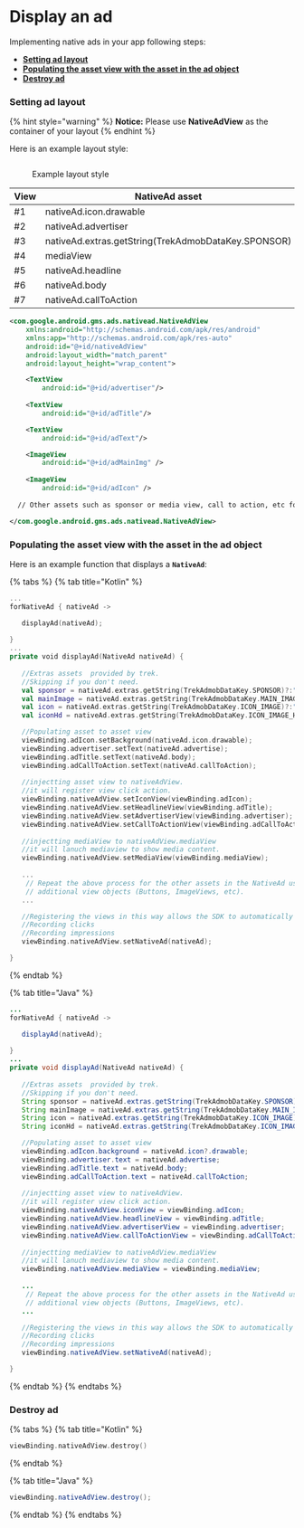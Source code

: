 # Display an ad

Implementing native ads in your app following steps:

* ****[**Setting ad layout**](display-an-ad.md#setting-ad-layout)****
* ****[**Populating the asset view with the asset in the ad object**](display-an-ad.md#populating-the-asset-view-with-the-asset-in-the-ad-object)****
* ****[**Destroy ad**](display-an-ad.md#destroy-ad)****

### **Setting ad layout**

{% hint style="warning" %}
**Notice:** Please use **NativeAdView** as the container of your layout
{% endhint %}

Here is an example layout style:

<figure><img src="broken-reference" alt=""><figcaption><p>Example layout style</p></figcaption></figure>

| View | NativeAd asset                                      |
| ---- | --------------------------------------------------- |
| #1   | nativeAd.icon.drawable                              |
| #2   | nativeAd.advertiser                                 |
| #3   | nativeAd.extras.getString(TrekAdmobDataKey.SPONSOR) |
| #4   | mediaView                                           |
| #5   | nativeAd.headline                                   |
| #6   | nativeAd.body                                       |
| #7   | nativeAd.callToAction                               |

```xml
<com.google.android.gms.ads.nativead.NativeAdView
    xmlns:android="http://schemas.android.com/apk/res/android"
    xmlns:app="http://schemas.android.com/apk/res-auto"
    android:id="@+id/nativeAdView"
    android:layout_width="match_parent"
    android:layout_height="wrap_content">

    <TextView
        android:id="@+id/advertiser"/>
        
    <TextView
        android:id="@+id/adTitle"/>

    <TextView
        android:id="@+id/adText"/>

    <ImageView
        android:id="@+id/adMainImg" />
        
    <ImageView
        android:id="@+id/adIcon" />
        
  // Other assets such as sponsor or media view, call to action, etc follow.

</com.google.android.gms.ads.nativead.NativeAdView>
```

### **Populating the asset view with the asset in the ad object**

Here is an example function that displays a **`NativeAd`**:

{% tabs %}
{% tab title="Kotlin" %}
```kotlin
...
forNativeAd { nativeAd ->

   displayAd(nativeAd);
   
}
...
private void displayAd(NativeAd nativeAd) {
   
   //Extras assets  provided by trek.
   //Skipping if you don't need.
   val sponsor = nativeAd.extras.getString(TrekAdmobDataKey.SPONSOR)?:""
   val mainImage = nativeAd.extras.getString(TrekAdmobDataKey.MAIN_IMAGE)?:""//1200x628
   val icon = nativeAd.extras.getString(TrekAdmobDataKey.ICON_IMAGE)?:""//82x82
   val iconHd = nativeAd.extras.getString(TrekAdmobDataKey.ICON_IMAGE_HD)?:""//300x300

   //Populating asset to asset view
   viewBinding.adIcon.setBackground(nativeAd.icon.drawable);
   viewBinding.advertiser.setText(nativeAd.advertise);
   viewBinding.adTitle.setText(nativeAd.body);
   viewBinding.adCallToAction.setText(nativeAd.callToAction);
   
   //injectting asset view to nativeAdView.
   //it will register view click action.
   viewBinding.nativeAdView.setIconView(viewBinding.adIcon);
   viewBinding.nativeAdView.setHeadlineView(viewBinding.adTitle);
   viewBinding.nativeAdView.setAdvertiserView(viewBinding.advertiser);
   viewBinding.nativeAdView.setCallToActionView(viewBinding.adCallToAction);
   
   //injectting mediaView to nativeAdView.mediaView 
   //it will lanuch mediaview to show media content.
   viewBinding.nativeAdView.setMediaView(viewBinding.mediaView);
   
   ...
    // Repeat the above process for the other assets in the NativeAd using
    // additional view objects (Buttons, ImageViews, etc).
   ...

   //Registering the views in this way allows the SDK to automatically handle tasks such as:
   //Recording clicks
   //Recording impressions
   viewBinding.nativeAdView.setNativeAd(nativeAd);

}
```
{% endtab %}

{% tab title="Java" %}
```java
...
forNativeAd { nativeAd ->

   displayAd(nativeAd);
   
}
...
private void displayAd(NativeAd nativeAd) {
   
   //Extras assets  provided by trek.
   //Skipping if you don't need.
   String sponsor = nativeAd.extras.getString(TrekAdmobDataKey.SPONSOR)?:"";
   String mainImage = nativeAd.extras.getString(TrekAdmobDataKey.MAIN_IMAGE)?:"";//1200x628
   String icon = nativeAd.extras.getString(TrekAdmobDataKey.ICON_IMAGE)?:"";//82x82
   String iconHd = nativeAd.extras.getString(TrekAdmobDataKey.ICON_IMAGE_HD)?:"";//300x300

   //Populating asset to asset view
   viewBinding.adIcon.background = nativeAd.icon?.drawable;
   viewBinding.advertiser.text = nativeAd.advertise;
   viewBinding.adTitle.text = nativeAd.body;
   viewBinding.adCallToAction.text = nativeAd.callToAction;
   
   //injectting asset view to nativeAdView.
   //it will register view click action.
   viewBinding.nativeAdView.iconView = viewBinding.adIcon;
   viewBinding.nativeAdView.headlineView = viewBinding.adTitle;
   viewBinding.nativeAdView.advertiserView = viewBinding.advertiser;
   viewBinding.nativeAdView.callToActionView = viewBinding.adCallToAction;
   
   //injectting mediaView to nativeAdView.mediaView 
   //it will lanuch mediaview to show media content.
   viewBinding.nativeAdView.mediaView = viewBinding.mediaView;
   
   ...
    // Repeat the above process for the other assets in the NativeAd using
    // additional view objects (Buttons, ImageViews, etc).
   ...

   //Registering the views in this way allows the SDK to automatically handle tasks such as:
   //Recording clicks
   //Recording impressions
   viewBinding.nativeAdView.setNativeAd(nativeAd);

}
```
{% endtab %}
{% endtabs %}

### **Destroy ad**

{% tabs %}
{% tab title="Kotlin" %}
```kotlin
viewBinding.nativeAdView.destroy()
```
{% endtab %}

{% tab title="Java" %}
```java
viewBinding.nativeAdView.destroy();
```
{% endtab %}
{% endtabs %}
